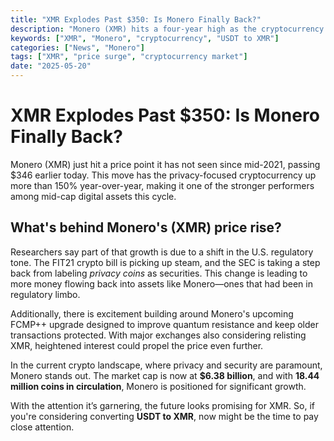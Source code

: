 ```yaml
---
title: "XMR Explodes Past $350: Is Monero Finally Back?"
description: "Monero (XMR) hits a four-year high as the cryptocurrency market buzzes with excitement. Learn what's driving the surge in Monero’s price."
keywords: ["XMR", "Monero", "cryptocurrency", "USDT to XMR"]
categories: ["News", "Monero"]
tags: ["XMR", "price surge", "cryptocurrency market"]
date: "2025-05-20"
---
```


# XMR Explodes Past $350: Is Monero Finally Back?

Monero (XMR) just hit a price point it has not seen since mid-2021, passing $346 earlier today. This move has the privacy-focused cryptocurrency up more than 150% year-over-year, making it one of the stronger performers among mid-cap digital assets this cycle.

## What's behind Monero's (XMR) price rise?

Researchers say part of that growth is due to a shift in the U.S. regulatory tone. The FIT21 crypto bill is picking up steam, and the SEC is taking a step back from labeling *privacy coins* as securities. This change is leading to more money flowing back into assets like Monero—ones that had been in regulatory limbo.

Additionally, there is excitement building around Monero's upcoming FCMP++ upgrade designed to improve quantum resistance and keep older transactions protected. With major exchanges also considering relisting XMR, heightened interest could propel the price even further.

In the current crypto landscape, where privacy and security are paramount, Monero stands out. The market cap is now at **$6.38 billion**, and with **18.44 million coins in circulation**, Monero is positioned for significant growth. 

With the attention it’s garnering, the future looks promising for XMR. So, if you're considering converting **USDT to XMR**, now might be the time to pay close attention.